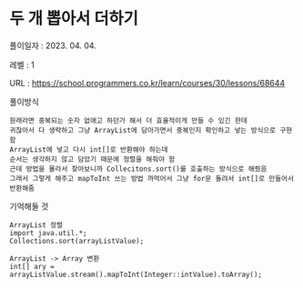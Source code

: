 # 두 개 뽑아서 더하기
풀이일자 : 2023. 04. 04.  
    
레벨 : 1    

URL : https://school.programmers.co.kr/learn/courses/30/lessons/68644
    
풀이방식    

    원래라면 중복되는 숫자 없애고 하던가 해서 더 효율적이게 만들 수 있긴 한데
    귀찮아서 다 생략하고 그냥 ArrayList에 담아가면서 중복인지 확인하고 넣는 방식으로 구현함
    ArrayList에 넣고 다시 int[]로 반환해야 하는데
    순서는 생각하지 않고 담았기 때문에 정렬을 해줘야 함
    근데 방법을 몰라서 찾아보니까 Collecitons.sort()를 호출하는 방식으로 해줬음
    그래서 그렇게 해주고 mapToInt 쓰는 방법 까먹어서 그냥 for문 돌려서 int[]로 만들어서 반환해줌

기억해둘 것  
    
    ArrayList 정렬
    import java.util.*;
    Collections.sort(arrayListValue);

    ArrayList -> Array 변환
    int[] ary = arrayListValue.stream().mapToInt(Integer::intValue).toArray();

